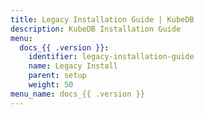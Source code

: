 ```yaml
---
title: Legacy Installation Guide | KubeDB
description: KubeDB Installation Guide
menu:
  docs_{{ .version }}:
    identifier: legacy-installation-guide
    name: Legacy Install
    parent: setup
    weight: 50
menu_name: docs_{{ .version }}
---
```

